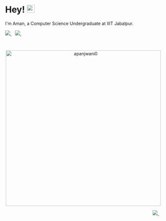 <h1 align='left'>
  Hey! <img src="https://media.giphy.com/media/hvRJCLFzcasrR4ia7z/giphy.gif" width="25px">
</h1>

<p align='left'>
  I'm Aman, a Computer Science Undergraduate at IIIT Jabalpur.
</p>

<p align='left'>
  <a href="https://www.linkedin.com/in/apanjwani0/">
    <img src="https://img.shields.io/badge/linkedin-%230077B5.svg?&style=for-the-badge&logo=linkedin&logoColor=white" />
  </a>&nbsp;&nbsp;
  <a href="https://open.spotify.com/user/3143ni27yzvwhl2vdjumsdotb4bi">
    <img src="https://img.shields.io/badge/Spotify-1ED760?&style=for-the-badge&logo=spotify&logoColor=white" />
  </a>&nbsp;&nbsp;
</p>
<br />

<p align='center'>
  <a href="#">
    <img src="https://github-readme-stats.vercel.app/api?username=apanjwani0&show_icons=true&count_private=true&theme=dark" width="500" alt="apanjwani0">
  </a>
</p>

<!-- <p align="left">
  <a href="https://www.buymeacoffee.com/apanjwani0" target="_blank">
    <img src="https://cdn.buymeacoffee.com/buttons/v2/default-red.png" alt="Buy Me A Coffee" width="120" >
  </a>
</p> -->

<p align="right">
  <a href="">
    <img src="https://komarev.com/ghpvc/?username=apanjwani0&label=Profile+Visitors" />
  </a>&nbsp;&nbsp;
</p>
